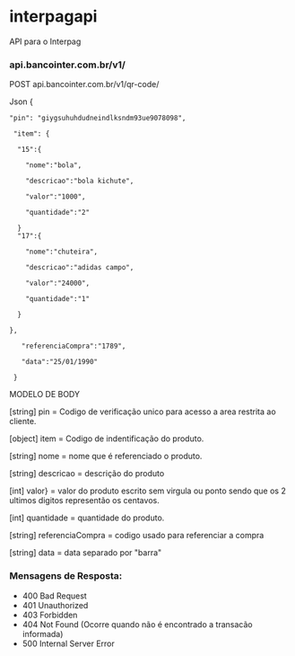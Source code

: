 # interpagapi
API para o Interpag

### api.bancointer.com.br/v1/

POST
api.bancointer.com.br/v1/qr-code/

  Json
    {
  
    "pin": "giygsuhuhdudneindlksndm93ue9078098",
  
     "item": {
    
      "15":{
      
        "nome":"bola",
        
        "descricao":"bola kichute",
        
        "valor":"1000",
        
        "quantidade":"2"
        
      }
      "17":{
      
        "nome":"chuteira",
        
        "descricao":"adidas campo",
        
        "valor":"24000",
        
        "quantidade":"1"
        
      }

    },
  
       "referenciaCompra":"1789",
  
       "data":"25/01/1990"
 
     }

MODELO DE BODY

[string] pin = Codigo de verificação unico para acesso a area restrita ao cliente.

[object] item = Codigo de indentificação do produto.

[string] nome = nome que é referenciado o produto.

[string] descricao = descrição do produto

[int] valor} = valor do produto escrito sem virgula ou ponto sendo que os 2 ultimos digitos representão os centavos.

[int] quantidade = quantidade do produto.

[string] referenciaCompra = codigo usado para referenciar a compra

[string] data = data separado por "barra"



### Mensagens de Resposta:
- 400	Bad Request
- 401	Unauthorized
- 403	Forbidden
- 404	Not Found (Ocorre quando não é encontrado a transacão informada)
- 500	Internal Server Error



